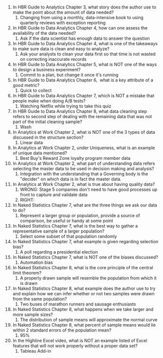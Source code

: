 1. In HBR Guide to Analytics Chapter 3, what story does the author use to make the point about the amount of data needed?
	1. Changing from using a monthly, data-intensive book to using quarterly reviews with exception reporting
2. In HBR Guide to Data Analytics Chapter 4, how can one assess the availability of the data needed?
	1. Ask if the data scientist has enough data to answer the question
3. In HBR Guide to Data Analytics Chapter 4, what is one of the takeaways to make sure data is clean and easy to analyze?
	1. Ask your analysts to clean your data first so that time is not wasted on correcting inaccurate records
4. In HBR Guide to Data Analytics Chapter 5, what is NOT one of the ways to design a business experiment?
	1. Commit to a plan, but change it once it's running
5. In HBR Guide to Data Analytics Chapter 6,  what is a key attribute of a good metric?
	1. Quick to collect
6. In HBR Guide to Data Analytics Chapter 7, which is NOT a mistake that people make when doing A/B tests?
	1. Watching Netflix while trying to take this quiz
7. In HBR Guide to Data Analytics Chapter 8, what data cleaning step refers to second step of dealing with the remaining data that was not part of the initial cleaning sample?
	1. Wash
8. In Analytics at Work Chapter 2, what is NOT one of the 3 types of data discussed in the structure section?
	1. Linear data
9. In Analytics at Work Chapter 2, under Uniqueness, what is an example of unique data mentioned?
	1. Best Buy's Reward Zone loyalty program member data
10. In Analytics at Work Chapter 2, what part of understanding data refers selecting the master data to be used in decision making and analysis?
	1. Integration with the understanding that a Governing body is the "decider" on which data is in fact the master data.
11. In Analytics at Work Chapter 2, what is true about having quality data?
	1. WRONG: Stage 5 companies don't need to have good processes up front to capture and validate data
	2. RIGHT: 
12. In Naked Statistics Chapter 7, what are the three things we ask our data to do?
	1. Represent a larger group or population, provide a source of comparison, be useful or handy at some point
13. In Naked Statistics Chapter 7, what is the best way to gather a representative sample of a larger population?
	1. Select some subset of that population randomly
14. In Naked Statistics Chapter 7, what example is given regarding selection bias?
	1. A poll regarding a presidential election
15. In Naked Statistics Chapter 7, what is NOT one of the biases discussed?
	1. Automation bias
16. In Naked Statistics Chapter 8, what is the core principle of the central limit theorem?
	1. A properly drawn sample will resemble the population from which it is drawn
17. In Naked Statistics Chapter 8, what example does the author use to try and explain how we can infer whether or not two samples were drawn from the same population?
	1. Two buses of marathon runners and sausage enthusiasts
18. In Naked Statistics Chapter 8, what happens when we take larger and more sample sizes?
	1. The distribution of sample means will approximate the normal curve
19. In Naked Statistics Chapter 8, what percent of sample means would lie within 2 standard errors of the population mean?
	1. 95%
20. In the Highline Excel video, what is NOT an example listed of Excel features that will not work properly without a proper data set?
	1. Tableau Add-in